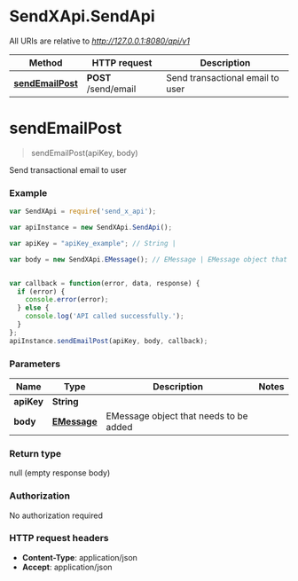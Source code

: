 # SendXApi.SendApi

All URIs are relative to *http://127.0.0.1:8080/api/v1*

Method | HTTP request | Description
------------- | ------------- | -------------
[**sendEmailPost**](SendApi.md#sendEmailPost) | **POST** /send/email | Send transactional email to user


<a name="sendEmailPost"></a>
# **sendEmailPost**
> sendEmailPost(apiKey, body)

Send transactional email to user



### Example
```javascript
var SendXApi = require('send_x_api');

var apiInstance = new SendXApi.SendApi();

var apiKey = "apiKey_example"; // String | 

var body = new SendXApi.EMessage(); // EMessage | EMessage object that needs to be added


var callback = function(error, data, response) {
  if (error) {
    console.error(error);
  } else {
    console.log('API called successfully.');
  }
};
apiInstance.sendEmailPost(apiKey, body, callback);
```

### Parameters

Name | Type | Description  | Notes
------------- | ------------- | ------------- | -------------
 **apiKey** | **String**|  | 
 **body** | [**EMessage**](EMessage.md)| EMessage object that needs to be added | 

### Return type

null (empty response body)

### Authorization

No authorization required

### HTTP request headers

 - **Content-Type**: application/json
 - **Accept**: application/json

